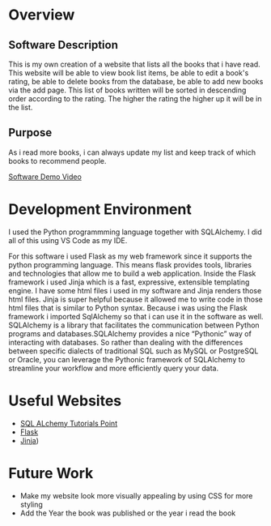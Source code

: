 # Overview

## Software Description

This is my own creation of a website that lists all the books that i have read.  This website will be able to view book list items, be able to edit a book's rating, be able to delete books from the database, be able to add new books via the add page. This list of books written will be sorted in descending order according to the rating. The higher the rating the higher up it will be in the list.  
 
## Purpose

As i read more books, i can always update my list and keep track of which books to recommend people.

[Software Demo Video](https://www.loom.com/share/f955f5949b234d8990d649f39290aed8)

# Development Environment

I used the Python programmming language together with SQLAlchemy. I did all of this using VS Code as my IDE.

For this software i used Flask as my web framework since it supports the python programming language.
This means flask provides tools, libraries and technologies that allow me to build a web application. Inside the Flask framework i used Jinja which is a fast, expressive, extensible templating engine. I have some html files i used in my software and Jinja renders those html files. Jinja is super helpful because it allowed me to write code in those html files that is similar to Python syntax.
Because i was using the Flask framework i imported SqlAlchemy so that i can use it in the software as well. SQLAlchemy is a library that facilitates the communication between Python programs and databases.SQLAlchemy provides a nice “Pythonic” way of interacting with databases. So rather than dealing with the differences between specific dialects of traditional SQL such as MySQL or PostgreSQL or Oracle, you can leverage the Pythonic framework of SQLAlchemy to streamline your workflow and more efficiently query your data.

# Useful Websites

- [SQL ALchemy Tutorials Point](https://www.tutorialspoint.com/sqlalchemy/index.htm)
- [Flask](https://flask.palletsprojects.com/en/2.2.x/quickstart/#a-minimal-application)
- [Jinja](https://jinja.palletsprojects.com/en/3.1.x/))

# Future Work

- Make my website look more visually appealing by using CSS for more styling
- Add the Year the book was published or the year i read the book 